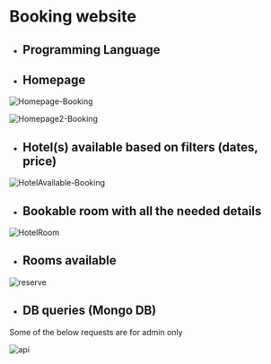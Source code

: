 # Booking website
- ## Programming Language
- ## Homepage

![Homepage-Booking](https://user-images.githubusercontent.com/91989821/173924329-f920768e-94d4-46d7-911f-5471298c4160.png)


![Homepage2-Booking](https://user-images.githubusercontent.com/91989821/173924641-4c6cb66a-4cbe-4f25-84f9-a9eee0f8531f.png)

- ## Hotel(s) available based on filters (dates, price)

![HotelAvailable-Booking](https://user-images.githubusercontent.com/91989821/173925090-8504c519-41a1-4762-8b9e-3ca97494516f.png)

- ## Bookable room with all the needed details
![HotelRoom](https://user-images.githubusercontent.com/91989821/174163775-ad1cfac6-e9bc-46d9-b424-36ce0f754dd4.png)

- ## Rooms available

![reserve](https://user-images.githubusercontent.com/91989821/174163943-92428efe-cbf3-40ae-92da-f888155630af.png)

- ## DB queries (Mongo DB)
Some of the below requests are for admin only

![api](https://user-images.githubusercontent.com/91989821/174399119-ea45d80d-05af-42a2-9b2e-409257489cb3.png)
